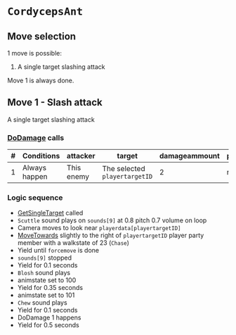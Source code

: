 # `CordycepsAnt`

## Move selection
1 move is possible:

1. A single target slashing attack

Move 1 is always done.

## Move 1 - Slash attack
A single target slashing attack

### [DoDamage](../../Damage%20pipeline/DoDamage.md) calls

|#|Conditions|attacker|target|damageammount|property|overrides|block|
|-:|---|---|---|---|---|---|---|
|1|Always happen|This enemy|The selected `playertargetID`|2|null|null|`commandsuccess`|

### Logic sequence

- [GetSingleTarget](../../Actors%20states/Targetting/GetRandomAvaliablePlayer.md#getsingletarget) called
- `Scuttle` sound plays on `sounds[9]` at 0.8 pitch 0.7 volume on loop
- Camera moves to look near `playerdata[playertargetID]`
- [MoveTowards](../../../Entities/EntityControl/EntityControl%20Methods.md#movetowards) slightly to the right of `playertargetID` player party member with a walkstate of 23 (`Chase`)
- Yield until `forcemove` is done
- `sounds[9]` stopped
- Yield for 0.1 seconds
- `Blosh` sound plays
- animstate set to 100
- Yield for 0.35 seconds
- animstate set to 101
- `Chew` sound plays
- Yield for 0.1 seconds
- DoDamage 1 happens
- Yield for 0.5 seconds
